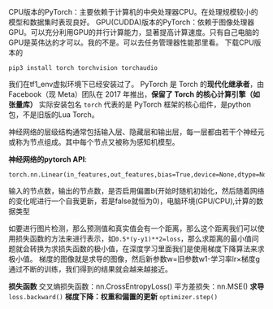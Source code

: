 CPU版本的PyTorch：主要依赖于计算机的中央处理器CPU。在处理规模较小的模型和数据集时表现良好。
GPU(CUDDA)版本的PyTorch：依赖于图像处理器GPU。可以充分利用GPU的并行计算能力，显著提高计算速度。只有自己电脑的GPU是英伟达的才可以。我的不是。可以去任务管理器性能那里看。
下载CPU版本的
```
pip3 install torch torchvision torchaudio
```
我们在tf1_env虚拟环境下已经安装过了。
PyTorch 是 Torch 的​**​现代化继承者​**​，由 Facebook（现 Meta）团队在 2017 年推出，​**​保留了 Torch 的核心计算引擎（如张量库）**
实际安装包名 `torch` 代表的是 PyTorch 框架的核心组件​，是python包，不是旧版的Lua Torch。

神经网络的层级结构通常包括输入层、隐藏层和输出层，每一层都由若干个神经元或称为节点组成。其中每个节点又被称为感知机模型。

**神经网络的pytorch API**:
```
torch.nn.Linear(in_features,out_features,bias=True,device=None,dtype=None)
```
输入的节点数，输出的节点数，是否启用偏置b(开始时随机初始化，然后随着网络的变化呢进行一个自我更新，若是false就恒为0)，电脑环境(GPU/CPU),计算的数据类型

如要进行图片检测，那么预测值和真实值会有一个距离，那么这个距离我们可以使用损失函数的方法来进行表示，如`0.5*(y-y1)**2=loss`，那么求距离的最小值问题就会转换为求损失函数的极小值，在深度学习里面我们是使用梯度下降算法来求极小值。
梯度的图像就是求导的图像，然后新参数w=旧参数w1-学习率lr×梯度g
通过不断的训练，我们得到的结果就会越来越接近。

**损失函数**
交叉熵损失函数：nn.CrossEntropyLoss()
平方差损失：nn.MSE()
**求导**
`loss.backward()`
**梯度下降：权重和偏置的更新**
`optimizer.step()`
